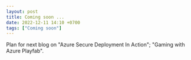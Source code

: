 ```yaml
---
layout: post
title: Coming soon ...
date: 2022-12-11 14:10 +0700
tags: ["Coming soon"]
---
```

Plan for next blog on "Azure Secure Deployment In Action"; "Gaming with Azure Playfab".